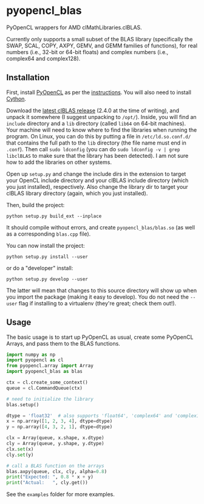 pyopencl_blas
=============

PyOpenCL wrappers for AMD clMathLibraries.clBLAS.

Currently only supports a small subset of the BLAS library
(specifically the SWAP, SCAL, COPY, AXPY, GEMV, and GEMM
families of functions),
for real numbers (i.e., 32-bit or 64-bit floats)
and complex numbers (i.e., complex64 and complex128).


Installation
------------

First, install [PyOpenCL](https://pypi.python.org/pypi/pyopencl)
as per the [instructions](http://wiki.tiker.net/PyOpenCL/Installation).
You will also need to install [Cython](http://cython.org/).

Download the
[latest clBLAS release](https://github.com/clMathLibraries/clBLAS/releases)
(2.4.0 at the time of writing),
and unpack it somewhere (I suggest unpacking to `/opt/`).
Inside, you will find an `include` directory and a `lib` directory
(called `lib64` on 64-bit machines).
Your machine will need to know where to find the libraries
when running the program.
On Linux, you can do this by putting a file in `/etc/ld.so.conf.d/`
that contains the full path to the `lib` directory
(the file name must end in `.conf`).
Then call `sudo ldconfig` (you can do `sudo ldconfig -v | grep libclBLAS`
to make sure that the library has been detected).
I am not sure how to add the libraries on other systems.

Open up ``setup.py`` and change the include dirs in the extension
to target your OpenCL include directory
and your clBLAS include directory (which you just installed), respectively.
Also change the library dir to target
your clBLAS library directory (again, which you just installed).

Then, build the project:

    python setup.py build_ext --inplace

It should compile without errors, and create `pyopencl_blas/blas.so`
(as well as a corresponding `blas.cpp` file).

You can now install the project:

    python setup.py install --user

or do a "developer" install:

    python setup.py develop --user

The latter will mean that changes to this source directory will show up
when you import the package (making it easy to develop).
You do not need the `--user` flag if installing to a virtualenv
(they're great; check them out!).


Usage
-----
The basic usage is to start up PyOpenCL as usual,
create some PyOpenCL Arrays,
and pass them to the BLAS functions.

```python
import numpy as np
import pyopencl as cl
from pyopencl.array import Array
import pyopencl_blas as blas

ctx = cl.create_some_context()
queue = cl.CommandQueue(ctx)

# need to initialize the library
blas.setup()

dtype = 'float32'  # also supports 'float64', 'complex64' and 'complex128'
x = np.array([1, 2, 3, 4], dtype=dtype)
y = np.array([4, 3, 2, 1], dtype=dtype)

clx = Array(queue, x.shape, x.dtype)
cly = Array(queue, y.shape, y.dtype)
clx.set(x)
cly.set(y)

# call a BLAS function on the arrays
blas.axpy(queue, clx, cly, alpha=0.8)
print("Expected: ", 0.8 * x + y)
print("Actual:   ", cly.get())
```

See the `examples` folder for more examples.
